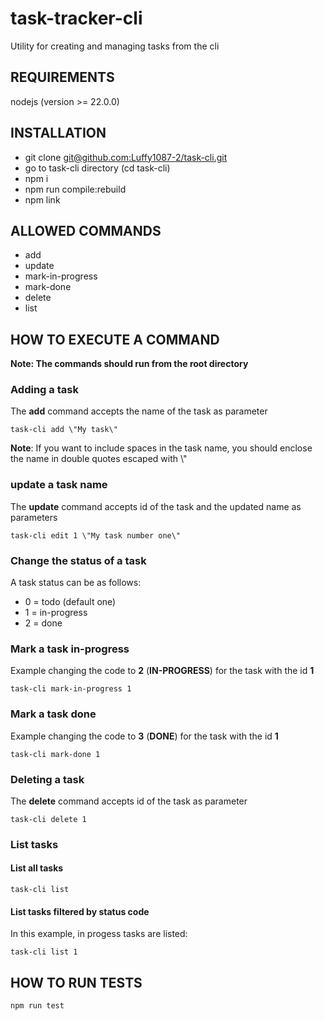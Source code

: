 # task-tracker-cli

Utility for creating and managing tasks from the cli

## REQUIREMENTS
nodejs (version >= 22.0.0)

## INSTALLATION
- git clone [git@github.com:Luffy1087-2/task-cli.git](git@github.com:Luffy1087-2/task-cli.git)
- go to task-cli directory (cd task-cli)
- npm i
- npm run compile:rebuild
- npm link

## ALLOWED COMMANDS
- add
- update
- mark-in-progress
- mark-done
- delete
- list

## HOW TO EXECUTE A COMMAND

**Note: The commands should run from the root directory**

### Adding a task

The **add** command accepts the name of the task as parameter

`task-cli add \"My task\"`

**Note**: If you want to include spaces in the task name, you should enclose the name in double quotes escaped with \\"

### update a task name

The **update** command accepts id of the task and the updated name as parameters

`task-cli edit 1 \"My task number one\"`

### Change the status of a task

A task status can be as follows:
- 0 = todo (default one)
- 1 = in-progress
- 2 = done

### Mark a task in-progress

Example changing the code to **2** (**IN-PROGRESS**) for the task with the id **1**

`task-cli mark-in-progress 1`

### Mark a task done

Example changing the code to **3** (**DONE**) for the task with the id **1**

`task-cli mark-done 1`

### Deleting a task

The **delete** command accepts id of the task as parameter

`task-cli delete 1`

### List tasks

#### List all tasks

`task-cli list`

#### List tasks filtered by status code

In this example, in progess tasks are listed:

`task-cli list 1`

## HOW TO RUN TESTS

`npm run test`
